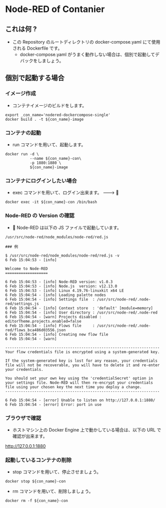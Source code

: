 # Node-RED of Contanier

## これは何 ?

+ この Repository のルートディレクトリの docker-compose.yaml にて使用される Dockerfile です。
  + docker-compose.yaml がうまく動作しない場合は、個別で起動してデバックをしましょう。

## 個別で起動する場合

### イメージ作成

+ コンテナイメージのビルドをします。

```
export _con_name='nodered-dockercompose-single'
docker build . -t ${con_name}-image
```

### コンテナの起動

+ run コマンドを用いて、起動します。

```
docker run -d \
           --name ${con_name}-con\
           -p 1880:1880 \
           ${con_name}-image
```

### コンテナにログインしたい場合

+ exec コマンドを用いて、ログイン出来ます。 ---> :whale:

```
docker exec -it ${con_name}-con /bin/bash
```

### Node-RED の Version の確認

+ :whale: Node-RED は以下の JS ファイルで起動しています。 

```
/usr/src/node-red/node_modules/node-red/red.js
```
```
### 例

$ /usr/src/node-red/node_modules/node-red/red.js -v
6 Feb 15:04:53 - [info]

Welcome to Node-RED
===================

6 Feb 15:04:53 - [info] Node-RED version: v1.0.3
6 Feb 15:04:53 - [info] Node.js  version: v12.13.0
6 Feb 15:04:53 - [info] Linux 4.19.76-linuxkit x64 LE
6 Feb 15:04:54 - [info] Loading palette nodes
6 Feb 15:04:54 - [info] Settings file  : /usr/src/node-red/.node-red/settings.js
6 Feb 15:04:54 - [info] Context store  : 'default' [module=memory]
6 Feb 15:04:54 - [info] User directory : /usr/src/node-red/.node-red
6 Feb 15:04:54 - [warn] Projects disabled : editorTheme.projects.enabled=false
6 Feb 15:04:54 - [info] Flows file     : /usr/src/node-red/.node-red/flows_bca486d03556.json
6 Feb 15:04:54 - [info] Creating new flow file
6 Feb 15:04:54 - [warn]

---------------------------------------------------------------------
Your flow credentials file is encrypted using a system-generated key.

If the system-generated key is lost for any reason, your credentials
file will not be recoverable, you will have to delete it and re-enter
your credentials.

You should set your own key using the 'credentialSecret' option in
your settings file. Node-RED will then re-encrypt your credentials
file using your chosen key the next time you deploy a change.
---------------------------------------------------------------------

6 Feb 15:04:54 - [error] Unable to listen on http://127.0.0.1:1880/
6 Feb 15:04:54 - [error] Error: port in use
```

### ブラウザで確認

+ ホストマシン上の Docker Engine 上で動かしている場合は、以下の URL で確認が出来ます。

http://127.0.0.1:1880


### 起動しているコンテナの削除

+ stop コマンドを用いて、停止させましょう。

```
docker stop ${con_name}-con
```

+ rm コマンドを用いて、削除しましょう。

```
docker rm -f ${con_name}-con
```
